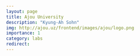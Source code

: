 ```yaml
---
layout: page
title: Ajou University
description: "Kyung-Ah Sohn"
img: http://ajou.uz/frontend/images/ajou/logo.png
importance: 1
category: labs
redirect:
---
```

